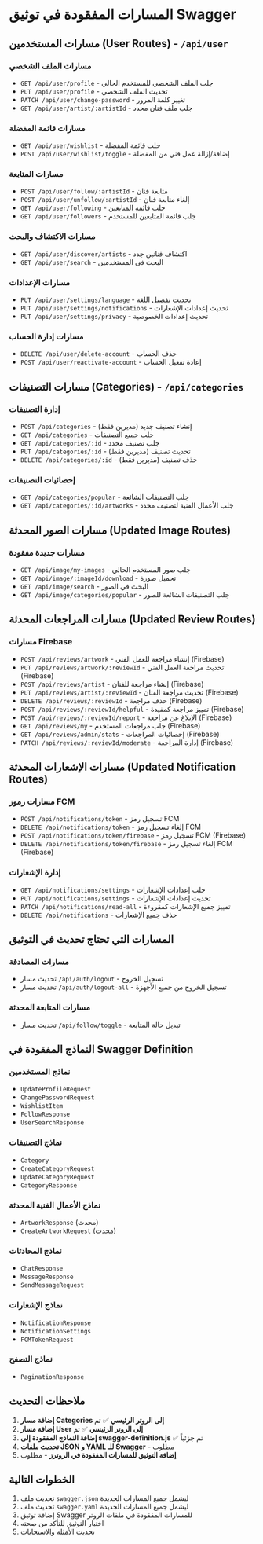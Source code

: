 # المسارات المفقودة في توثيق Swagger

## مسارات المستخدمين (User Routes) - `/api/user`

### مسارات الملف الشخصي
- `GET /api/user/profile` - جلب الملف الشخصي للمستخدم الحالي
- `PUT /api/user/profile` - تحديث الملف الشخصي
- `PATCH /api/user/change-password` - تغيير كلمة المرور
- `GET /api/user/artist/:artistId` - جلب ملف فنان محدد

### مسارات قائمة المفضلة
- `GET /api/user/wishlist` - جلب قائمة المفضلة
- `POST /api/user/wishlist/toggle` - إضافة/إزالة عمل فني من المفضلة

### مسارات المتابعة
- `POST /api/user/follow/:artistId` - متابعة فنان
- `POST /api/user/unfollow/:artistId` - إلغاء متابعة فنان
- `GET /api/user/following` - جلب قائمة المتابعين
- `GET /api/user/followers` - جلب قائمة المتابعين للمستخدم

### مسارات الاكتشاف والبحث
- `GET /api/user/discover/artists` - اكتشاف فنانين جدد
- `GET /api/user/search` - البحث في المستخدمين

### مسارات الإعدادات
- `PUT /api/user/settings/language` - تحديث تفضيل اللغة
- `PUT /api/user/settings/notifications` - تحديث إعدادات الإشعارات
- `PUT /api/user/settings/privacy` - تحديث إعدادات الخصوصية

### مسارات إدارة الحساب
- `DELETE /api/user/delete-account` - حذف الحساب
- `POST /api/user/reactivate-account` - إعادة تفعيل الحساب

## مسارات التصنيفات (Categories) - `/api/categories`

### إدارة التصنيفات
- `POST /api/categories` - إنشاء تصنيف جديد (مديرين فقط)
- `GET /api/categories` - جلب جميع التصنيفات
- `GET /api/categories/:id` - جلب تصنيف محدد
- `PUT /api/categories/:id` - تحديث تصنيف (مديرين فقط)
- `DELETE /api/categories/:id` - حذف تصنيف (مديرين فقط)

### إحصائيات التصنيفات
- `GET /api/categories/popular` - جلب التصنيفات الشائعة
- `GET /api/categories/:id/artworks` - جلب الأعمال الفنية لتصنيف محدد

## مسارات الصور المحدثة (Updated Image Routes)

### مسارات جديدة مفقودة
- `GET /api/image/my-images` - جلب صور المستخدم الحالي
- `GET /api/image/:imageId/download` - تحميل صورة
- `GET /api/image/search` - البحث في الصور
- `GET /api/image/categories/popular` - جلب التصنيفات الشائعة للصور

## مسارات المراجعات المحدثة (Updated Review Routes)

### مسارات Firebase
- `POST /api/reviews/artwork` - إنشاء مراجعة للعمل الفني (Firebase)
- `PUT /api/reviews/artwork/:reviewId` - تحديث مراجعة العمل الفني (Firebase)
- `POST /api/reviews/artist` - إنشاء مراجعة للفنان (Firebase)
- `PUT /api/reviews/artist/:reviewId` - تحديث مراجعة الفنان (Firebase)
- `DELETE /api/reviews/:reviewId` - حذف مراجعة (Firebase)
- `POST /api/reviews/:reviewId/helpful` - تمييز مراجعة كمفيدة (Firebase)
- `POST /api/reviews/:reviewId/report` - الإبلاغ عن مراجعة (Firebase)
- `GET /api/reviews/my` - جلب مراجعات المستخدم (Firebase)
- `GET /api/reviews/admin/stats` - إحصائيات المراجعات (Firebase)
- `PATCH /api/reviews/:reviewId/moderate` - إدارة المراجعة (Firebase)

## مسارات الإشعارات المحدثة (Updated Notification Routes)

### مسارات رموز FCM
- `POST /api/notifications/token` - تسجيل رمز FCM
- `DELETE /api/notifications/token` - إلغاء تسجيل رمز FCM
- `POST /api/notifications/token/firebase` - تسجيل رمز FCM (Firebase)
- `DELETE /api/notifications/token/firebase` - إلغاء تسجيل رمز FCM (Firebase)

### إدارة الإشعارات
- `GET /api/notifications/settings` - جلب إعدادات الإشعارات
- `PUT /api/notifications/settings` - تحديث إعدادات الإشعارات
- `PATCH /api/notifications/read-all` - تمييز جميع الإشعارات كمقروءة
- `DELETE /api/notifications` - حذف جميع الإشعارات

## المسارات التي تحتاج تحديث في التوثيق

### مسارات المصادقة
- تحديث مسار `/api/auth/logout` - تسجيل الخروج
- تحديث مسار `/api/auth/logout-all` - تسجيل الخروج من جميع الأجهزة

### مسارات المتابعة المحدثة
- تحديث مسار `/api/follow/toggle` - تبديل حالة المتابعة

## النماذج المفقودة في Swagger Definition

### نماذج المستخدمين
- `UpdateProfileRequest`
- `ChangePasswordRequest`
- `WishlistItem`
- `FollowResponse`
- `UserSearchResponse`

### نماذج التصنيفات
- `Category`
- `CreateCategoryRequest`
- `UpdateCategoryRequest`
- `CategoryResponse`

### نماذج الأعمال الفنية المحدثة
- `ArtworkResponse` (محدث)
- `CreateArtworkRequest` (محدث)

### نماذج المحادثات
- `ChatResponse`
- `MessageResponse`
- `SendMessageRequest`

### نماذج الإشعارات
- `NotificationResponse`
- `NotificationSettings`
- `FCMTokenRequest`

### نماذج التصفح
- `PaginationResponse`

## ملاحظات التحديث

1. **إضافة مسار Categories إلى الروتر الرئيسي** ✅ تم
2. **إضافة مسار User إلى الروتر الرئيسي** ✅ تم
3. **إضافة النماذج المفقودة إلى swagger-definition.js** ✅ تم جزئياً
4. **تحديث ملفات JSON و YAML للـ Swagger** - مطلوب
5. **إضافة التوثيق للمسارات المفقودة في الروترز** - مطلوب

## الخطوات التالية

1. تحديث ملف `swagger.json` ليشمل جميع المسارات الجديدة
2. تحديث ملف `swagger.yaml` ليشمل جميع المسارات الجديدة
3. إضافة توثيق Swagger للمسارات المفقودة في ملفات الروتر
4. اختبار التوثيق للتأكد من صحته
5. تحديث الأمثلة والاستجابات 